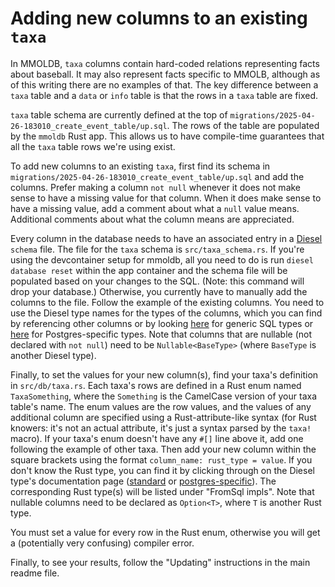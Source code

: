 Adding new columns to an existing `taxa`
========================================

In MMOLDB, `taxa` columns contain hard-coded relations representing facts about
baseball. It may also represent facts specific to MMOLB, although as of this
writing there are no examples of that. The key difference between a `taxa` 
table and a `data` or `info` table is that the rows in a `taxa` table are 
fixed.

`taxa` table schema are currently defined at the top of
`migrations/2025-04-26-183010_create_event_table/up.sql`. The rows of the table
are populated by the `mmoldb` Rust app. This allows us to have compile-time
guarantees that all the `taxa` table rows we're using exist.

To add new columns to an existing `taxa`, first find its schema in
`migrations/2025-04-26-183010_create_event_table/up.sql` and add the columns.
Prefer making a column `not null` whenever it does not make sense to have a
missing value for that column. When it does make sense to have a missing value,
add a comment about what a `null` value means. Additional comments about what
the column means are appreciated.

Every column in the database needs to have an associated entry in a 
[Diesel][diesel] `schema` file. The file for the `taxa` schema is 
`src/taxa_schema.rs`. If you're using the devcontainer setup for mmoldb, all 
you need to do is run `diesel database reset` within the app container and the
schema file will be populated based on your changes to the SQL. (Note: this 
command will drop your database.) Otherwise, you currently have to manually add 
the columns to the file. Follow the example of the existing columns. You need 
to use the Diesel type names for the types of the columns, which you can find 
by referencing other columns or by looking [here][diesel-base-types] for 
generic SQL types or [here][diesel-pg-types] for Postgres-specific types. Note 
that columns that are nullable (not declared with `not null`) need to be 
`Nullable<BaseType>` (where `BaseType` is another Diesel type).

Finally, to set the values for your new column(s), find your taxa's definition
in `src/db/taxa.rs`. Each taxa's rows are defined in a Rust enum named 
`TaxaSomething`, where the `Something` is the CamelCase version of your taxa 
table's name. The enum values are the row values, and the values of any 
additional column are specified using a Rust-attribute-like syntax (for Rust
knowers: it's not an actual attribute, it's just a syntax parsed by the `taxa!`
macro). If your taxa's enum doesn't have any `#[]` line above it, add one
following the example of other taxa. Then add your new column within the
square brackets using the format `column_name: rust_type = value`. If you 
don't know the Rust type, you can find it by clicking through on the Diesel
type's documentation page ([standard][diesel-base-types] or 
[postgres-specific][diesel-pg-types]). The corresponding Rust type(s) will be 
listed under "FromSql impls". Note that nullable columns need to be declared 
as `Option<T>`, where `T` is another Rust type.

You must set a value for every row in the Rust enum, otherwise you will get a
(potentially very confusing) compiler error.

Finally, to see your results, follow the "Updating" instructions in the main
readme file.

[diesel]: https://diesel.rs/
[diesel-base-types]: https://docs.diesel.rs/master/diesel/sql_types/index.html
[diesel-pg-types]: https://docs.diesel.rs/master/diesel/pg/sql_types/index.html
